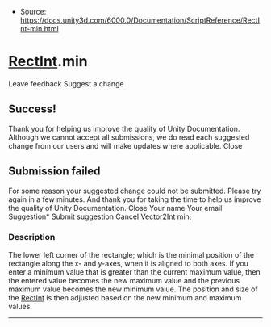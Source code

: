 * Source: https://docs.unity3d.com/6000.0/Documentation/ScriptReference/RectInt-min.html

#  [RectInt](https://docs.unity3d.com/6000.0/Documentation/ScriptReference/RectInt.html).min
Leave feedback
Suggest a change
## Success!
Thank you for helping us improve the quality of Unity Documentation. Although we cannot accept all submissions, we do read each suggested change from our users and will make updates where applicable.
Close
## Submission failed
For some reason your suggested change could not be submitted. Please <a>try again</a> in a few minutes. And thank you for taking the time to help us improve the quality of Unity Documentation.
Close
Your name Your email Suggestion* Submit suggestion
Cancel
[Vector2Int](https://docs.unity3d.com/6000.0/Documentation/ScriptReference/Vector2Int.html) min; 
### Description
The lower left corner of the rectangle; which is the minimal position of the rectangle along the x- and y-axes, when it is aligned to both axes.
If you enter a minimum value that is greater than the current maximum value, then the entered value becomes the new maximum value and the previous maximum value becomes the new minimum value. The position and size of the [RectInt](https://docs.unity3d.com/6000.0/Documentation/ScriptReference/RectInt.html) is then adjusted based on the new minimum and maximum values.
* * *
